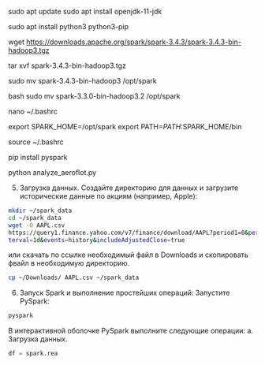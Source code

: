 sudo apt update
sudo apt install openjdk-11-jdk

sudo apt install python3 python3-pip


wget https://downloads.apache.org/spark/spark-3.4.3/spark-3.4.3-bin-hadoop3.tgz


 tar xvf spark-3.4.3-bin-hadoop3.tgz
 
 
 sudo mv spark-3.4.3-bin-hadoop3 /opt/spark


bash   sudo mv spark-3.3.0-bin-hadoop3.2 /opt/spark   


nano ~/.bashrc

   
export SPARK_HOME=/opt/spark
export PATH=$PATH:$SPARK_HOME/bin


source ~/.bashrc
   

pip install pyspark


python analyze_aeroflot.py
   


5. Загрузка данных.
 Создайте директорию для данных и загрузите исторические данные по акциям (например,
Apple):
 ```bash
mkdir ~/spark_data
 cd ~/spark_data
 wget -O AAPL.csv
https://query1.finance.yahoo.com/v7/finance/download/AAPL?period1=0&period2=9999999999&in
terval=1d&events=history&includeAdjustedClose=true
 ```
или скачать по ссылке необходимый файл в Downloads и скопировать фвайл в необходимую
директорию.
 ```bash
cp ~/Downloads/ AAPL.csv ~/spark_data
 ```
6. Запуск Spark и выполнение простейших операций:
 Запустите PySpark:
 ```bash
 pyspark
 ```
 В интерактивной оболочке PySpark выполните следующие операции:
 a. Загрузка данных.
 ```python
 df = spark.rea
